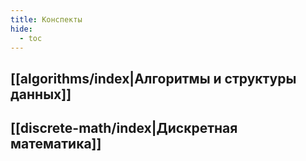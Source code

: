 ```yaml
---
title: Конспекты
hide:
  - toc
---
```


## [[algorithms/index|Алгоритмы и структуры данных]]
## [[discrete-math/index|Дискретная математика]]